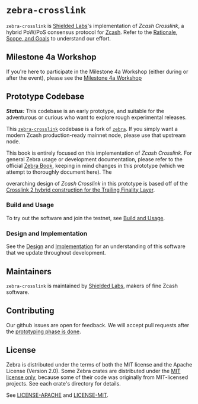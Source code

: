# `zebra-crosslink`

`zebra-crosslink` is [Shielded Labs](https://shieldedlabs.net)'s implementation of *Zcash
Crosslink*, a hybrid PoW/PoS consensus protocol for [Zcash](https://z.cash/). Refer to the [Rationale, Scope, and Goals](design/scoping.md) to understand our effort.

## Milestone 4a Workshop

If you're here to participate in the Milestone 4a Workshop (either during or after the event), please see the [Milestone 4a Workshop](milestone-4a-workshop.md)

## Prototype Codebase

***Status:*** This codebase is an early prototype, and suitable for the adventurous or curious who
want to explore rough experimental releases.

This [`zebra-crosslink`](https://github.com/ShieldedLabs/zebra-crosslink) codebase is a fork of
[`zebra`](https://github.com/ZcashFoundation/zebra).
 If you simply want a modern Zcash production-ready mainnet node, please use that upstream node.

This book is entirely focused on this implementation of *Zcash Crosslink*. For general Zebra usage
or development documentation, please refer to the official [Zebra Book](https://zebra.zfnd.org/),
keeping in mind changes in this prototype (which we attempt to thoroughly document here). The

overarching design of *Zcash Crosslink* in this prototype is based off of the [Crosslink 2 hybrid
construction for the Trailing Finality
Layer](https://electric-coin-company.github.io/tfl-book/design/crosslink.html).

### Build and Usage

To try out the software and join the testnet, see [Build and Usage](user/build-and-usage.md).

### Design and Implementation

See the [Design](design.md) and [Implementation](implementation.md) for an understanding of this software that we update throughout development.

## Maintainers

`zebra-crosslink` is maintained by [Shielded Labs](https://shieldedlabs.net), makers of fine Zcash software.

## Contributing

Our github issues are open for feedback. We will accept pull requests after the [prototyping phase
is done](https://ShieldedLabs.net/roadmap).

## License

Zebra is distributed under the terms of both the MIT license and the Apache
License (Version 2.0). Some Zebra crates are distributed under the [MIT license
only](LICENSE-MIT), because some of their code was originally from MIT-licensed
projects. See each crate's directory for details.

See [LICENSE-APACHE](LICENSE-APACHE) and [LICENSE-MIT](LICENSE-MIT).
